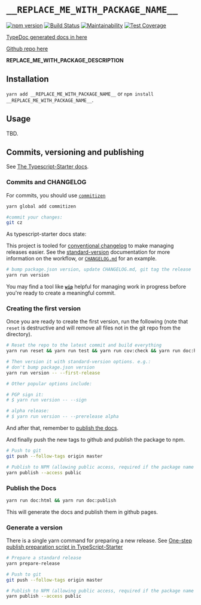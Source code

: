 # `__REPLACE_ME_WITH_PACKAGE_NAME__`

[![npm version](https://badge.fury.io/js/__REPLACE_ME_WITH_PACKAGE_NAME_URL_ENCODED__.svg)](https://badge.fury.io/js/__REPLACE_ME_WITH_PACKAGE_NAME_URL_ENCODED__)
[![Build Status](https://travis-ci.org/__REPLACE_ME_WITH_REPO_NAME__.svg?branch=master)](https://travis-ci.org/__REPLACE_ME_WITH_REPO_NAME__)
[![Maintainability](https://api.codeclimate.com/v1/badges/__REPLACE_ME_WITH_CODECLIMATE_KEY__/maintainability)](https://codeclimate.com/github/__REPLACE_ME_WITH_REPO_NAME__/maintainability)
[![Test Coverage](https://api.codeclimate.com/v1/badges/__REPLACE_ME_WITH_CODECLIMATE_KEY__/test_coverage)](https://codeclimate.com/github/__REPLACE_ME_WITH_REPO_NAME__/test_coverage)

[TypeDoc generated docs in here](https://__REPLACE_ME_WITH_REPO_ACCOUNT__.github.io/__REPLACE_ME_WITH_REPO_NAME_BASE__)

[Github repo here](https://github.com/__REPLACE_ME_WITH_REPO_NAME__)

__REPLACE_ME_WITH_PACKAGE_DESCRIPTION__

## Installation

`yarn add __REPLACE_ME_WITH_PACKAGE_NAME__` or `npm install __REPLACE_ME_WITH_PACKAGE_NAME__`.

## Usage

TBD.

## Commits, versioning and publishing

See [The Typescript-Starter docs](https://github.com/bitjson/typescript-starter#bump-version-update-changelog-commit--tag-release).

### Commits and CHANGELOG

For commits, you should use [`commitizen`](https://github.com/commitizen/cz-cli)

```sh
yarn global add commitizen

#commit your changes:
git cz
```

As typescript-starter docs state:

This project is tooled for [conventional changelog](https://github.com/conventional-changelog/conventional-changelog) to make managing releases easier. See the [standard-version](https://github.com/conventional-changelog/standard-version) documentation for more information on the workflow, or [`CHANGELOG.md`](CHANGELOG.md) for an example.

```sh
# bump package.json version, update CHANGELOG.md, git tag the release
yarn run version
```

You may find a tool like [**`wip`**](https://github.com/bitjson/wip) helpful for managing work in progress before you're ready to create a meaningful commit.

### Creating the first version

Once you are ready to create the first version, run the following (note that `reset` is destructive and will remove all files not in the git repo from the directory).

```sh
# Reset the repo to the latest commit and build everything
yarn run reset && yarn run test && yarn run cov:check && yarn run doc:html

# Then version it with standard-version options. e.g.:
# don't bump package.json version
yarn run version -- --first-release

# Other popular options include:

# PGP sign it:
# $ yarn run version -- --sign

# alpha release:
# $ yarn run version -- --prerelease alpha
```

And after that, remember to [publish the docs](#publish-the-docs).

And finally push the new tags to github and publish the package to npm.

```sh
# Push to git
git push --follow-tags origin master

# Publish to NPM (allowing public access, required if the package name is namespaced like `@somewhere/some-lib`)
yarn publish --access public
```

### Publish the Docs

```sh
yarn run doc:html && yarn run doc:publish
```

This will generate the docs and publish them in github pages.

### Generate a version

There is a single yarn command for preparing a new release. See [One-step publish preparation script in TypeScript-Starter](https://github.com/bitjson/typescript-starter#one-step-publish-preparation-script)

```sh
# Prepare a standard release
yarn prepare-release

# Push to git
git push --follow-tags origin master

# Publish to NPM (allowing public access, required if the package name is namespaced like `@somewhere/some-lib`)
yarn publish --access public
```
